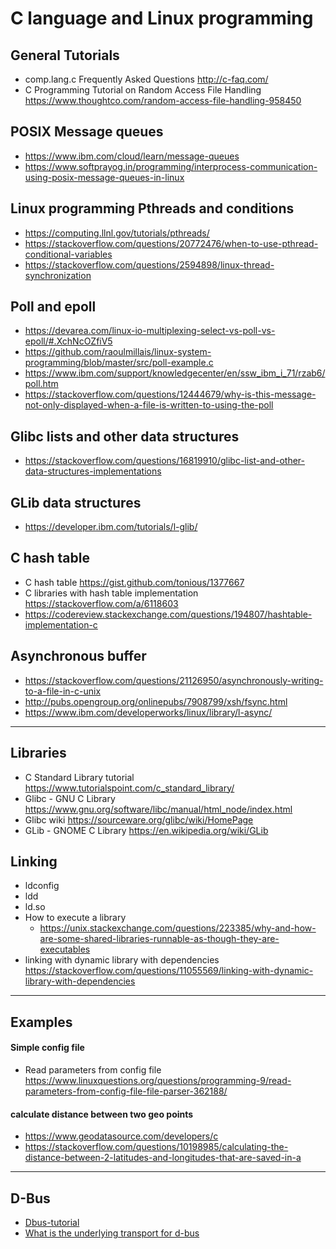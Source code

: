 
# C language and Linux programming



## General Tutorials
* comp.lang.c Frequently Asked Questions    http://c-faq.com/
* C Programming Tutorial on Random Access File Handling	https://www.thoughtco.com/random-access-file-handling-958450


## POSIX Message queues
* <https://www.ibm.com/cloud/learn/message-queues>
* <https://www.softprayog.in/programming/interprocess-communication-using-posix-message-queues-in-linux>

## Linux programming Pthreads and conditions
* <https://computing.llnl.gov/tutorials/pthreads/>
* <https://stackoverflow.com/questions/20772476/when-to-use-pthread-conditional-variables>
* <https://stackoverflow.com/questions/2594898/linux-thread-synchronization>

## Poll and epoll
* <https://devarea.com/linux-io-multiplexing-select-vs-poll-vs-epoll/#.XchNcOZfiV5>
* <https://github.com/raoulmillais/linux-system-programming/blob/master/src/poll-example.c>
* <https://www.ibm.com/support/knowledgecenter/en/ssw_ibm_i_71/rzab6/poll.htm>
* <https://stackoverflow.com/questions/12444679/why-is-this-message-not-only-displayed-when-a-file-is-written-to-using-the-poll>

## Glibc lists and other data structures
* <https://stackoverflow.com/questions/16819910/glibc-list-and-other-data-structures-implementations>

## GLib data structures
* <https://developer.ibm.com/tutorials/l-glib/>

## C hash table
* C hash table https://gist.github.com/tonious/1377667
* C libraries with hash table implementation https://stackoverflow.com/a/6118603
* https://codereview.stackexchange.com/questions/194807/hashtable-implementation-c


## Asynchronous buffer
* https://stackoverflow.com/questions/21126950/asynchronously-writing-to-a-file-in-c-unix
* http://pubs.opengroup.org/onlinepubs/7908799/xsh/fsync.html
* https://www.ibm.com/developerworks/linux/library/l-async/

---------------------------------------------------------------------------
## Libraries
* C Standard Library tutorial   <https://www.tutorialspoint.com/c_standard_library/>
* Glibc - GNU C Library         <https://www.gnu.org/software/libc/manual/html_node/index.html>
* Glibc wiki                    <https://sourceware.org/glibc/wiki/HomePage>
* GLib - GNOME C Library        <https://en.wikipedia.org/wiki/GLib>

## Linking
* ldconfig
* ldd
* ld.so
* How to execute a library
    * <https://unix.stackexchange.com/questions/223385/why-and-how-are-some-shared-libraries-runnable-as-though-they-are-executables>
* linking with dynamic library with dependencies    https://stackoverflow.com/questions/11055569/linking-with-dynamic-library-with-dependencies

-----------------------------------------------------
## Examples
#### Simple config file
* Read parameters from config file  https://www.linuxquestions.org/questions/programming-9/read-parameters-from-config-file-file-parser-362188/

#### calculate distance between two geo points
* https://www.geodatasource.com/developers/c
* https://stackoverflow.com/questions/10198985/calculating-the-distance-between-2-latitudes-and-longitudes-that-are-saved-in-a

-------------------------------------------------------
## D-Bus
* [Dbus-tutorial](https://dbus.freedesktop.org/doc/dbus-tutorial.html)
* [What is the underlying transport for d-bus](https://stackoverflow.com/questions/572283/what-is-the-underlying-transport-for-d-bus)

